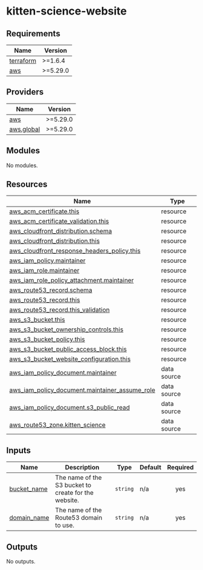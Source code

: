 # kitten-science-website

<!-- BEGINNING OF PRE-COMMIT-TERRAFORM DOCS HOOK -->
## Requirements

| Name | Version |
|------|---------|
| <a name="requirement_terraform"></a> [terraform](#requirement\_terraform) | >=1.6.4 |
| <a name="requirement_aws"></a> [aws](#requirement\_aws) | >=5.29.0 |

## Providers

| Name | Version |
|------|---------|
| <a name="provider_aws"></a> [aws](#provider\_aws) | >=5.29.0 |
| <a name="provider_aws.global"></a> [aws.global](#provider\_aws.global) | >=5.29.0 |

## Modules

No modules.

## Resources

| Name | Type |
|------|------|
| [aws_acm_certificate.this](https://registry.terraform.io/providers/hashicorp/aws/latest/docs/resources/acm_certificate) | resource |
| [aws_acm_certificate_validation.this](https://registry.terraform.io/providers/hashicorp/aws/latest/docs/resources/acm_certificate_validation) | resource |
| [aws_cloudfront_distribution.schema](https://registry.terraform.io/providers/hashicorp/aws/latest/docs/resources/cloudfront_distribution) | resource |
| [aws_cloudfront_distribution.this](https://registry.terraform.io/providers/hashicorp/aws/latest/docs/resources/cloudfront_distribution) | resource |
| [aws_cloudfront_response_headers_policy.this](https://registry.terraform.io/providers/hashicorp/aws/latest/docs/resources/cloudfront_response_headers_policy) | resource |
| [aws_iam_policy.maintainer](https://registry.terraform.io/providers/hashicorp/aws/latest/docs/resources/iam_policy) | resource |
| [aws_iam_role.maintainer](https://registry.terraform.io/providers/hashicorp/aws/latest/docs/resources/iam_role) | resource |
| [aws_iam_role_policy_attachment.maintainer](https://registry.terraform.io/providers/hashicorp/aws/latest/docs/resources/iam_role_policy_attachment) | resource |
| [aws_route53_record.schema](https://registry.terraform.io/providers/hashicorp/aws/latest/docs/resources/route53_record) | resource |
| [aws_route53_record.this](https://registry.terraform.io/providers/hashicorp/aws/latest/docs/resources/route53_record) | resource |
| [aws_route53_record.this_validation](https://registry.terraform.io/providers/hashicorp/aws/latest/docs/resources/route53_record) | resource |
| [aws_s3_bucket.this](https://registry.terraform.io/providers/hashicorp/aws/latest/docs/resources/s3_bucket) | resource |
| [aws_s3_bucket_ownership_controls.this](https://registry.terraform.io/providers/hashicorp/aws/latest/docs/resources/s3_bucket_ownership_controls) | resource |
| [aws_s3_bucket_policy.this](https://registry.terraform.io/providers/hashicorp/aws/latest/docs/resources/s3_bucket_policy) | resource |
| [aws_s3_bucket_public_access_block.this](https://registry.terraform.io/providers/hashicorp/aws/latest/docs/resources/s3_bucket_public_access_block) | resource |
| [aws_s3_bucket_website_configuration.this](https://registry.terraform.io/providers/hashicorp/aws/latest/docs/resources/s3_bucket_website_configuration) | resource |
| [aws_iam_policy_document.maintainer](https://registry.terraform.io/providers/hashicorp/aws/latest/docs/data-sources/iam_policy_document) | data source |
| [aws_iam_policy_document.maintainer_assume_role](https://registry.terraform.io/providers/hashicorp/aws/latest/docs/data-sources/iam_policy_document) | data source |
| [aws_iam_policy_document.s3_public_read](https://registry.terraform.io/providers/hashicorp/aws/latest/docs/data-sources/iam_policy_document) | data source |
| [aws_route53_zone.kitten_science](https://registry.terraform.io/providers/hashicorp/aws/latest/docs/data-sources/route53_zone) | data source |

## Inputs

| Name | Description | Type | Default | Required |
|------|-------------|------|---------|:--------:|
| <a name="input_bucket_name"></a> [bucket\_name](#input\_bucket\_name) | The name of the S3 bucket to create for the website. | `string` | n/a | yes |
| <a name="input_domain_name"></a> [domain\_name](#input\_domain\_name) | The name of the Route53 domain to use. | `string` | n/a | yes |

## Outputs

No outputs.
<!-- END OF PRE-COMMIT-TERRAFORM DOCS HOOK -->

